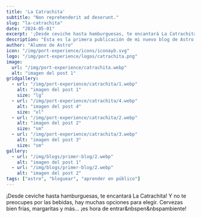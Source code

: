```yaml
---
title: 'La Catrachita'
subtitle: "Non reprehenderit ad deserunt."
slug: "la-catrachita"
date: "2024-05-01"
excerpt: '¡Desde ceviche hasta hamburguesas, te encantará La Catrachita! Y no te preocupes por las bebidas, hay muchas opciones para elegir. Cervezas bien frías, margaritas y más… ¡es hora de entrar&nbspen&nbspambiente!'
description: "Esta es la primera publicación de mi nuevo blog de Astro."
author: "Alumno de Astro"
icon: "/img/port-experience/icons/iconayb.svg"
logo: "/img/port-experience/logos/catrachita.png"
image:
  url: "/img/port-experience/catrachita.webp"
  alt: "imagen del post 1"
gridgallery:
  - url: "/img/port-experience/catrachita/1.webp"
    alt: "imagen del post 1"
    size: "lg"
  - url: "/img/port-experience/catrachita/4.webp"
    alt: "imagen del post 4"
    size: "xl"
  - url: "/img/port-experience/catrachita/2.webp"
    alt: "imagen del post 2"
    size: "sm"
  - url: "/img/port-experience/catrachita/3.webp"
    alt: "imagen del post 3"
    size: "sm"
gallery:
  - url: "/img/blogs/primer-blog/2.webp"
    alt: "imagen del post 1"
  - url: "/img/blogs/primer-blog/2.webp"
    alt: "imagen del post 2"
tags: ["astro", "bloguear", "aprender en público"]
---
```


¡Desde ceviche hasta hamburguesas, te encantará La Catrachita! Y no te preocupes por las bebidas, hay muchas opciones para elegir. Cervezas bien frías, margaritas y más… ¡es hora de entrar&nbspen&nbspambiente!